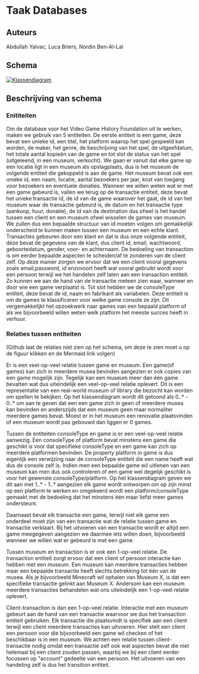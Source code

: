 # Taak Databases
## Auteurs
Abdullah Yalvac,
Luca Briers,
Nordin Ben-Al-Lal

## Schema  

[![Klassendiagram](https://mermaid.ink/img/pako:eNqFVE2PmzAQ_SuWj1U2SsjHBlT10Ox2L92qUnLZCqlyYZJaNTayh23TKP-9Y0MCTiotHMBvhpn33hgfeWFK4BkvlHDuQYq9FVWuS2mhQGk0-7jNdYixJ1EBO-aa0fXZ6D1je0K-y7KFNmglgShRQYTUSuDO2CoCS3gFBbWxLfqom4rtQVu4ynKFlbUncu5bCPUgEJilz4UD_z4osUGBjWMtIjUyNCjU2tQSXK5PZynPjQPKjsRUAbuWo0liBChi0PPxLV6lk2is-wr2BUQnaKeMQAYardAFfAIYwqXRoYYnSpzOrLaU60Rr-5Aa9viFXghE_gfkSkRv16DGlWWDyPZQw6AYuY-yZRoqDqiulSRtsYFFwK4NZFAJqWKophK_jb0hSTvghzEW_VSbeL_4zVGCjbGb4bCdtA6_BPgy7DUZbRR4cRHhosffnHoldLMjkxoL1sOdGeGXyPlkPH6Xc_b-7u5Dv2r3WK6H7XM-jVK71VNoNxw_hW4K_jcrLjdo-1ZeN0HmZfibj3gFlmZV0mEQbMo5_gRqyTN6LYX9lXOSTXmiQbM56IJnO6EcjHhTlzS-7vC4oLXQ34yhNdqmXfLsyP_wLJ2PV4tVOl3OZ8n0fjZLR_zAs3k6XiTJKlkky9k0Safz04j_Dd9PxvfJMp2lyXKSLtIlZYw4lP6fe-7OLv8403gMkY7F6R95epl5?type=png)](https://mermaid.live/edit#pako:eNqFVE2PmzAQ_SuWj1U2SsjHBlT10Ox2L92qUnLZCqlyYZJaNTayh23TKP-9Y0MCTiotHMBvhpn33hgfeWFK4BkvlHDuQYq9FVWuS2mhQGk0-7jNdYixJ1EBO-aa0fXZ6D1je0K-y7KFNmglgShRQYTUSuDO2CoCS3gFBbWxLfqom4rtQVu4ynKFlbUncu5bCPUgEJilz4UD_z4osUGBjWMtIjUyNCjU2tQSXK5PZynPjQPKjsRUAbuWo0liBChi0PPxLV6lk2is-wr2BUQnaKeMQAYardAFfAIYwqXRoYYnSpzOrLaU60Rr-5Aa9viFXghE_gfkSkRv16DGlWWDyPZQw6AYuY-yZRoqDqiulSRtsYFFwK4NZFAJqWKophK_jb0hSTvghzEW_VSbeL_4zVGCjbGb4bCdtA6_BPgy7DUZbRR4cRHhosffnHoldLMjkxoL1sOdGeGXyPlkPH6Xc_b-7u5Dv2r3WK6H7XM-jVK71VNoNxw_hW4K_jcrLjdo-1ZeN0HmZfibj3gFlmZV0mEQbMo5_gRqyTN6LYX9lXOSTXmiQbM56IJnO6EcjHhTlzS-7vC4oLXQ34yhNdqmXfLsyP_wLJ2PV4tVOl3OZ8n0fjZLR_zAs3k6XiTJKlkky9k0Safz04j_Dd9PxvfJMp2lyXKSLtIlZYw4lP6fe-7OLv8403gMkY7F6R95epl5)


## Beschrijving van schema
### Enititeiten
Om de database voor het Video Game History Foundation uit te werken, maken we gebruik van 5 entiteiten. De eerste entiteit is een game, deze bevat een unieke id, een titel, het platform waarop het spel gespeeld kan worden, de maker, het genre, de beschrijving van het spel, de uitgeefdatum, het totale aantal kopieën van de game en tot slot de status van het spel (uitgeleend, in een museum, verkocht). We gaan er vanuit dat elke game op een locatie ligt in een museum als opslagplaats, dus is het museum de volgende entiteit die gekoppeld is aan de game. Het museum bevat ook een unieke id, een naam, locatie, aantal bezoekers per jaar, kost van toegang voor bezoekers en eventuele donaties. Wanneer we willen weten wat er met een game gebeurd is, vallen we terug op de transactie entiteit, deze bevat het unieke transactie id, de id van de game waarover het gaat, de id van het museum waar de transactie gebeurd is, de datum en het transactie type (aankoop, huur, donatie), de id van de destination dus ofwel is het handel tussen een client en een museum ofwel wisselen de games van museum. We zullen dus een bepaalde structuur van id moeten volgen om gemakkelijk onderscheid te kunnen maken tussen een museum en een echte klant. Transacties gebeuren door een klant en dat is dus onze volgende entiteit, deze bevat de gegevens van de klant, dus client id, email, wachtwoord, geboortedatum, gender, voor- en achternaam. De bedoeling van transaction is om eerder bepaalde aspecten te scheiden/af te zonderen van de client zelf. Op deze manier zorgen we ervoor dat we een client vooral gegevens zoals email,password, id enzovoort heeft wat vooral gebruikt wordt voor een persoon terwijl we het handelen zelf laten aan een transaction entiteit. Zo kunnen we aan de hand van de transactie meteen zien waar, wanneer en door wie een game verplaatst is. Tot slot hebben we de consoleType entiteit, deze bevat de id, naam en fabrikant als variabelen. Deze entiteit is om de games te klassificeren voor welke game console ze zijn. Dit vergemakkelijkt het opzoekwerk naar games van een bepaald platform of als we bijvoorbeeld willen weten welk platform het meeste succes heeft in verhuur.

### Relaties tussen entiteiten 
(Github laat de relaties niet zien op het schema, om deze te zien moet u op de figuur klikken en de Mermaid link volgen)

Er is een veel-op-veel relatie tussen game en museum. Een game(of games) kan zich in meerdere musea bevinden aangezien er ook copies van een game mogelijk zijn. Tegelijk kan een museum meer dan één game bevatten wat dus uiteindelijk een veel-op-veel relatie oplevert. Dit is een representatie van een real-world museum of library die bezocht kan worden om spellen te bekijken. Op het klassendiagram wordt dit getoond als 0..* - 0..* om aan te geven dat een een game zich in geen of meerdere musea kan bevinden en anderszijds dat een museum geen maar normaliter meerdere games bevat. Moest er in het museum een renovatie plaatsvinden of een museum wordt pas gebouwd dan liggen er 0 games.

Tussen de entiteiten consoleType en game is er een veel-op-veel relatie aanwezig. Een consoleType of platform bevat minstens een game die geschikt is voor dat specifieke consoleType en een game kan zich op meerdere platformen bevinden. De property platform in game is dus eigenlijk een verwijzing naar de consoleType entiteit die een name heeft wat dus de console zelf is. Indien men een bepaalde game wil uitlenen van een museum kan men dus ook controleren of een game wel degelijk geschikt is voor het gewenste consoleType/platform. Op het klassendiagram geven we dit aan met 1..* - 1..* aangezien elk game wordt ontworpen om op zijn minst op een platform te werken en omgekeerd wordt een platform/consoleType gemaakt met de bedoeling dat het minstens één maar liefst meer games ondersteunt.

Daarnaast bevat elk transactie een game, terwijl niet elk game een onderdeel moet zijn van een transactie wat de relatie tussen game en transactie verklaart. Bij het uitvoeren van een transactie wordt er altijd een game meegegeven aangezien we daarmee iets willen doen, bijvoorbeeld wanneer we willen wat er gebeurd is met een game.

Tussen museum en transaction is er ook een 1-op-veel relatie. De transaction entiteit zorgt ervoor dat een client of persoon interactie kan hebben met een museum. Een museum kan meerdere transacties hebben maar een bepaalde transactie heeft slechts betrekking tot één van de musea. Als je bijvoorbeeld Minecraft wil ophalen van Museum X, is dat een specifieke transactie gelinkt aan Museum X. Andersom kan een museum meerdere transacties behandelen wat ons uiteindelijk een 1-op-veel relatie oplevert. 

Client-transaction is dan een 1-op-veel relatie. Interactie met een museum gebeurt aan de hand van een transactie waarvoor we dus het transaction entiteit gebruiken. Elk transactie die plaatsvindt is specifiek aan een client terwijl een client meerdere transacties kan uitvoeren. Hier stelt een client een persoon voor die bijvoorbeeld een game wil checken of het beschikbaar is in een museum. We achten een relatie tussen client-transactie nodig omdat een transactie zelf ook wat aspecten bevat die niet helemaal bij een client zouden passen, waarbij we bij een client eerder focussen op "account" gedeelte van een persoon. Het uitvoeren van een handeling zelf is dus het transition entiteit.
